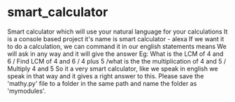 # smart_calculator
Smart calculator which will use your natural language for your calculations
It  is a console based project
it's name is smart calculator - alexa
If we want it to do a calculation, we can command it in our english statements
means We will ask in any way and it will give the answer
Eg: What is the LCM of 4 and 6 / Find LCM of 4 and 6 / 4 plus 5 /what is the the multiplication of 4 and 5 / Multiply 4 and 5
So it a very smart calculator, like we speak in english we speak in that way and it gives a right answer to this.
Please save the 'mathy.py' file to a folder in the same path and name the folder as 'mymodules'.
